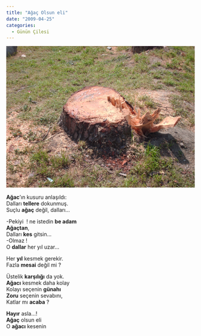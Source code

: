 ```yaml
---
title: "Ağaç Olsun eli"
date: "2009-04-25"
categories: 
  - Günün Çilesi
---
```


**![](../uploads/image/HPIM2851.JPG)**

**Ağac**’ın kusuru anlaşıldı:  
Dalları **tellere** dokunmuş.  
Suçlu **ağaç** değil, dalları…

\-Pekiyi  ! ne istedin **be adam  
Ağaçtan**,  
Dalları **kes** gitsin…  
\-Olmaz !  
O **dallar** her yıl uzar…

Her **yıl** kesmek gerekir.  
Fazla **mesai** değil mi ?

  
Üstelik **karşılığı** da yok.  
**Ağacı** kesmek daha kolay  
Kolayı seçenin **günahı  
Zoru** seçenin sevabını,  
Katlar mı **acaba** ?

**Hayır** asla…!  
**Ağaç** olsun eli  
O **ağacı** kesenin
